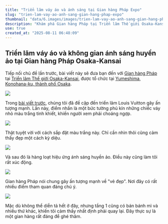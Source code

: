 ```yaml
---
title: "Triển lãm váy áo và ánh sáng tại Gian hàng Pháp Expo"
slug: "trien-lam-vay-ao-anh-sang-gian-hang-phap-expo"
thumbnail: "data/6.images/images/trien-lam-vay-ao-anh-sang-gian-hang-phap-expo.webp"
description: "Khám phá Gian hàng Pháp tại Triển lãm Thế giới Osaka-Kansai với bức tường váy trắng ấn tượng và hiệu ứng ánh sáng huyền ảo. Một trải nghiệm đầy tính nghệ thuật."
use: true
created_at: "2025-08-11 06:48:09"
---
```


## Triển lãm váy áo và không gian ánh sáng huyền ảo tại Gian hàng Pháp Osaka-Kansai

Tiếp nối chủ đề lần trước, bài viết này sẽ đưa bạn đến với [Gian hàng Pháp](https://www.expo2025.or.jp/official-participant/france/) tại [Triển lãm Thế giới Osaka-Kansai](https://www.expo2025.or.jp/?utm_source=yahoo&utm_medium=cpc&utm_term=%E4%B8%87%E5%8D%9A+%E3%82%A4%E3%83%99%E3%83%B3%E3%83%88&utm_content=241007_visit-10047_jp&utm_campaign=tier3_di&yclid=YSS.EAIaIQobChMIq4XR5bLkjAMVkegWBR16OScfEAAYAiAAEgLjtfD_BwE&sa_p=YSA&sa_cc&sa_t=1745076030918&sa_ra=90), được tổ chức tại [Yumeshima, Konohana-ku, thành phố Osaka](https://yahoo.jp/MuWsi7).

![](/images/image-1754837262197.webp)

Trong [bài viết trước](https://news.yahoo.co.jp/expert/articles/3267cc068f30b8bb9765294101714d763b90ba12), chúng tôi đã đề cập đến triển lãm Louis Vuitton gây ấn tượng mạnh. Lần này, điểm nhấn là một bức tường phủ kín những chiếc váy nhỏ màu trắng tinh khiết, khiến người xem phải choáng ngợp.

![](/images/image-1754837205868.webp)

Thật tuyệt vời với cách sắp đặt màu trắng này. Chỉ cần nhìn thôi cũng cảm thấy đẹp một cách kỳ diệu.

![](/images/image-1754837308780.webp)

Và sau đó là hàng loạt hiệu ứng ánh sáng huyền ảo. Điều này cũng làm tôi rất xúc động.

![](/images/image-1754837850955.webp)

Gian hàng Pháp nói chung gây ấn tượng mạnh về "vẻ đẹp". Nơi đây có rất nhiều điểm tham quan đáng chú ý.

![](/images/image-1754837861171.webp)

Mặc dù không thể diễn tả hết ở đây, nhưng tầng 1 cũng có bán bánh mì và nhiều thứ khác, khiến tôi cảm thấy nhất định phải quay lại. Đây thực sự là một gian hàng rất đáng để ghé thăm.